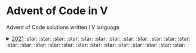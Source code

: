 # Advent of Code in V
Advent of Code solutions written i V language
<details>
    <summary>
        <a href="modules/year2021">2021</a> 
        :star: :star: :star: :star: :star: :star: :star: :star: :star: :star: 
        :star: :star: :star: :star: :star: :star: :star: :star: :star: :star: 
        :star: :star: :star: :star: :star: 
    </summary>
    
* [Day 1](modules/year2021/day1) - :star:
* [Day 2](modules/year2021/day2) -  :star:
* [Day 3](modules/year2021/day3) -  :star:
* [Day 4](modules/year2021/day4) -  :star:
* [Day 5](modules/year2021/day5) -  :star:
* [Day 6](modules/year2021/day6) -  :star:
* [Day 7](modules/year2021/day7) -  :star:
* [Day 8](modules/year2021/day8) -  :star:
* [Day 9](modules/year2021/day9) -  :star:
* [Day 10](modules/year2021/day10) -  :star:
* [Day 11](modules/year2021/day11) -  :star:
* [Day 12](modules/year2021/day12) -  :star:
* [Day 13](modules/year2021/day13) -  :star:
* [Day 14](modules/year2021/day14) -  :star:
* [Day 15](modules/year2021/day15) -  :star:
* [Day 16](modules/year2021/day16) -  :star:
* [Day 17](modules/year2021/day17) -  :star:
* [Day 18](modules/year2021/day18) -  :star:
* [Day 19](modules/year2021/day19) -  :star:
* [Day 20](modules/year2021/day20) -  :star:
* [Day 21](modules/year2021/day21) -  :star:
* [Day 22](modules/year2021/day22) -  :star:
* [Day 23](modules/year2021/day23) -  :star:
* [Day 24](modules/year2021/day24) -  :star:
* [Day 25](modules/year2021/day25) -  :star:
    
</details>
